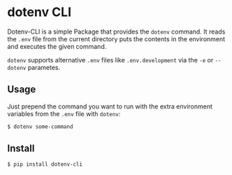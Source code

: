 # dotenv CLI

Dotenv-CLI is a simple Package that provides the `dotenv` command. It
reads the `.env` file from the current directory puts the contents in
the environment and executes the given command.

`dotenv` supports alternative `.env` files like `.env.development` via
the `-e` or `--dotenv` parametes.

## Usage

Just prepend the command you want to run with the extra environment
variables from the `.env` file with `dotenv`:

```bash
$ dotenv some-command
```

## Install

```bash
$ pip install dotenv-cli
```

